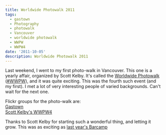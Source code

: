 ```yaml
---
title: Worldwide Photowalk 2011
tags:
  - gastown
  - Photography
  - photowalk
  - Vancouver
  - worldwide photowalk
  - WWPW
  - WWPW4
date: '2011-10-05'
description: Worldwide Photowalk 2011
---
```


Last weekend, I went to my first photo-walk in Vancouver. This one is a yearly affair, organized by Scott Kelby. It's called the [Worldwide Photowalk][0] ([\#WWPW][1]), and it was quite exciting. This was the fourth such event (and my first). I met a lot of very interesting people of varied backgrounds. Can't wait for the next one.

Flickr groups for the photo-walk are:  
[Gastown][2]  
[Scott Kelby's WWPW4][3]

Thanks to Scott Kelby for starting such a wonderful thing, and letting it grow. This was as exciting as [last year's Barcamp][4]



[0]: http://worldwidephotowalk.com/
[1]: https://twitter.com/#!/search/%23WWPW
[2]: http://www.flickr.com/groups/wwpw2011-gastown/
[3]: http://www.flickr.com/groups/wwpw4/
[4]: http://blog.shiv.me/2010/11/20/bcv2010-roundup.html